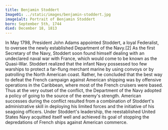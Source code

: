 ```yaml
---
title: Benjamin Stoddert
Image01: ../static/images/benjamin-stoddert.jpg
image1alt: Portrait of Benjamin Stoddert
born: September 5th, 1744
died: December 18, 1813
---
```

In May 1798, President John Adams appointed Stoddert, a loyal Federalist, to oversee the newly established Department of the Navy.[2] As the first Secretary of the Navy, Stoddert soon found himself dealing with an undeclared naval war with France, which would come to be known as the Quasi-War. Stoddert realized that the infant Navy possessed too few warships to protect a far-flung merchant marine by using convoys or by patrolling the North American coast. Rather, he concluded that the best way to defeat the French campaign against American shipping was by offensive operations in the Caribbean, where most of the French cruisers were based. Thus at the very outset of the conflict, the Department of the Navy adopted a policy of going to the source of the enemy's strength. American successes during the conflict resulted from a combination of Stoddert's administrative skill in deploying his limited forces and the initiative of his seagoing officers. Under Stoddert's leadership, the reestablished United States Navy acquitted itself well and achieved its goal of stopping the depredations of French ships against American commerce.